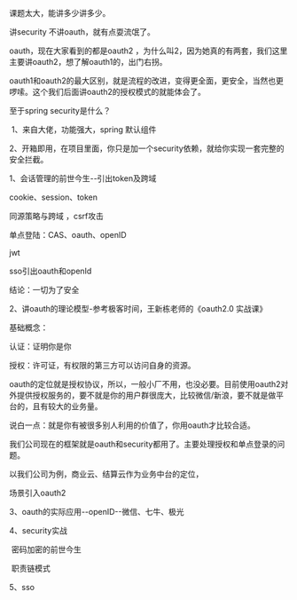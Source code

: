 课题太大，能讲多少讲多少。

讲security 不讲oauth，就有点耍流氓了。

oauth，现在大家看到的都是oauth2 ，为什么叫2，因为她真的有两套，我们这里主要讲oauth2，想了解oauth1的，出门右拐。

oauth1和oauth2的最大区别，就是流程的改进，变得更全面，更安全，当然也更啰嗦。这个我们后面讲oauth2的授权模式的就能体会了。

至于spring security是什么？

​	1、来自大佬，功能强大，spring 默认组件

​	2、开箱即用，在项目里面，你只是加一个security依赖，就给你实现一套完整的安全拦截。



1、会话管理的前世今生--引出token及跨域

cookie、session、token

同源策略与跨域 ，csrf攻击

单点登陆：CAS、oauth、openID

jwt

sso引出oauth和openId

结论：一切为了安全



2、讲oauth的理论模型-参考极客时间，王新栋老师的《oauth2.0 实战课》

基础概念：

认证：证明你是你

授权：许可证，有权限的第三方可以访问自身的资源。

oauth的定位就是授权协议，所以，一般小厂不用，也没必要。目前使用oauth2对外提供授权服务的，要不就是你的用户群很庞大，比较微信/新浪，要不就是做平台的，且有较大的业务量。

说白一点：就是你有被很多别人利用的价值了，你用oauth才比较合适。



我们公司现在的框架就是oauth和security都用了。主要处理授权和单点登录的问题。

以我们公司为例，商业云、结算云作为业务中台的定位，

场景引入oauth2





3、oauth的实际应用--openID--微信、七牛、极光

4、security实战

​	密码加密的前世今生

​	职责链模式

5、sso
